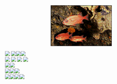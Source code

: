 <div align="center">

<img src="fishs.gif" alt="fishes, swimming" width="40%" height="auto"/><br>

<!--   https://user-images.githubusercontent.com/106050281/181859845-f7a90d61-3322-45ee-a82b-fafec1c35926.mp4 -->

</div>
<div align="left">
  
<img src="https://img.shields.io/badge/javascript-000000.svg?style=for-the-badge&logo=javascript&logoColor=white"/>
<img src="https://img.shields.io/badge/node.js-000000?style=for-the-badge&logo=node.js&logoColor=white"/><img src="https://img.shields.io/badge/react-000000.svg?style=for-the-badge&logo=react&logoColor=white"/><img src="https://img.shields.io/badge/redux-000000.svg?style=for-the-badge&logo=redux&logoColor=white"/>
<br>
<img src="https://img.shields.io/badge/c%23-000000.svg?style=for-the-badge&logo=c-sharp&logoColor=white"/>
<img src="https://img.shields.io/badge/.NET-000000?style=for-the-badge&logo=.net&logoColor=white"/>
<img src="https://img.shields.io/badge/c++-000000.svg?style=for-the-badge&logo=c%2B%2B&logoColor=white"/>
<img src="https://img.shields.io/badge/VIM-000000.svg?style=for-the-badge&logo=vim&logoColor=white"/>
<br>
<img src="https://img.shields.io/badge/html5-000000.svg?style=for-the-badge&logo=html5&logoColor=white"/><img src="https://img.shields.io/badge/css3-000000.svg?style=for-the-badge&logo=css3&logoColor=white"/>
<br>
<img src="https://img.shields.io/badge/Firebase-000000?style=for-the-badge&logo=Firebase&logoColor=white"/><img src="https://img.shields.io/badge/mysql-000000.svg?style=for-the-badge&logo=mysql&logoColor=white"/><img src="https://img.shields.io/badge/-Swagger-000000?style=for-the-badge&logo=swagger&logoColor=white"/>
<br>
<img src="https://img.shields.io/badge/Visual%20Studio%20Code-000000.svg?style=for-the-badge&logo=visual-studio-code&logoColor=white"/><img src="https://img.shields.io/badge/Visual%20Studio-000000.svg?style=for-the-badge&logo=visual-studio&logoColor=white"/><img src="https://img.shields.io/badge/azure-000000.svg?style=for-the-badge&logo=microsoftazure&logoColor=white"/><img src="https://img.shields.io/badge/IntelliJIDEA-000000.svg?style=for-the-badge&logo=intellij-idea&logoColor=white"/>

</div>
